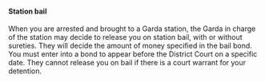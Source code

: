 ####  Station bail

When you are arrested and brought to a Garda station, the Garda in charge of
the station may decide to release you on station bail, with or without
sureties. They will decide the amount of money specified in the bail bond. You
must enter into a bond to appear before the District Court on a specific date.
They cannot release you on bail if there is a court warrant for your
detention.
